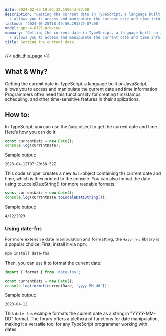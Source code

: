 ```yaml
---
date: 2024-02-03 19:02:32.159644-07:00
description: "Getting the current date in TypeScript, a language built on JavaScript,\
  \ allows you to access and manipulate the current date and time information.\u2026"
lastmod: '2024-02-25T18:49:56.291570-07:00'
model: gpt-4-0125-preview
summary: "Getting the current date in TypeScript, a language built on JavaScript,\
  \ allows you to access and manipulate the current date and time information.\u2026"
title: Getting the current date
---
```


{{< edit_this_page >}}

## What & Why?
Getting the current date in TypeScript, a language built on JavaScript, allows you to access and manipulate the current date and time information. Programmers often need this functionality for creating timestamps, scheduling, and other time-sensitive features in their applications.

## How to:
In TypeScript, you can use the `Date` object to get the current date and time. Here’s how you can do it:

```typescript
const currentDate = new Date();
console.log(currentDate);
```

Sample output:
```
2023-04-12T07:20:50.52Z
```

This code snippet creates a new `Date` object containing the current date and time, which is then printed to the console. You can also format the date using toLocaleDateString() for more readable formats:

```typescript
const currentDate = new Date();
console.log(currentDate.toLocaleDateString());
```

Sample output:
```
4/12/2023
```

### Using date-fns
For more extensive date manipulation and formatting, the `date-fns` library is a popular choice. First, install it via npm:

```bash
npm install date-fns
```

Then, you can use it to format the current date:

```typescript
import { format } from 'date-fns';

const currentDate = new Date();
console.log(format(currentDate, 'yyyy-MM-dd'));
```

Sample output:
```
2023-04-12
```

This `date-fns` example formats the current date as a string in "YYYY-MM-DD" format. The library offers a plethora of functions for date manipulation, making it a versatile tool for any TypeScript programmer working with dates.
